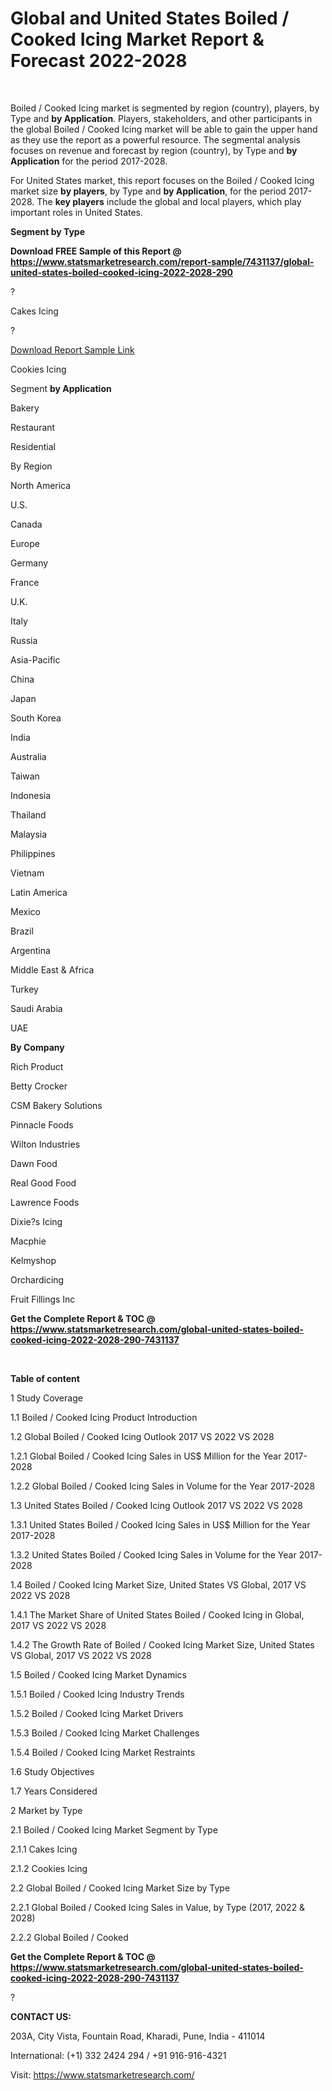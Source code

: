 <h1>Global and United States Boiled / Cooked Icing Market Report & Forecast 2022-2028</h1><br/><p>Boiled / Cooked Icing market is segmented by region (country), players, by Type and <strong>by Application</strong>. Players, stakeholders, and other participants in the global Boiled / Cooked Icing market will be able to gain the upper hand as they use the report as a powerful resource. The segmental analysis focuses on revenue and forecast by region (country), by Type and <strong>by Application</strong> for the period 2017-2028.</p>
 
 
 
 <p>For United States market, this report focuses on the Boiled / Cooked Icing market size <strong>by players</strong>, by Type and <strong>by Application</strong>, for the period 2017-2028. The <strong>key players</strong> include the global and local players, which play important roles in United States.</p>
 
 
 
 <p><strong>Segment by Type</strong></p>
 
 
 
 <div><b>Download FREE Sample of this Report @ <a href="https://www.statsmarketresearch.com/download-free-sample/7431137/global-united-states-boiled-cooked-icing-2022-2028-290">https://www.statsmarketresearch.com/report-sample/7431137/global-united-states-boiled-cooked-icing-2022-2028-290</a></b></div>
 
 
 
 <p>? </p>
 
 
 
 <p>Cakes Icing</p>
 
 
 
 <p>? </p>
 
 
 
 <p><a href="https://www.statsmarketresearch.com/download-free-sample/7431137/global-united-states-boiled-cooked-icing-2022-2028-290">Download Report Sample Link</a></p>
 
 
 
 <p>Cookies Icing</p>
 
 
 
 <p>Segment <strong>by Application</strong></p>
 
 
 
 <p>Bakery</p>
 
 
 
 <p>Restaurant</p>
 
 
 
 <p>Residential</p>
 
 
 
 <p>By Region</p>
 
 
 
 <p>North America</p>
 
 
 
 <p>U.S.</p>
 
 
 
 <p>Canada</p>
 
 
 
 <p>Europe</p>
 
 
 
 <p>Germany</p>
 
 
 
 <p>France</p>
 
 
 
 <p>U.K.</p>
 
 
 
 <p>Italy</p>
 
 
 
 <p>Russia</p>
 
 
 
 <p>Asia-Pacific</p>
 
 
 
 <p>China</p>
 
 
 
 <p>Japan</p>
 
 
 
 <p>South Korea</p>
 
 
 
 <p>India</p>
 
 
 
 <p>Australia</p>
 
 
 
 <p>Taiwan</p>
 
 
 
 <p>Indonesia</p>
 
 
 
 <p>Thailand</p>
 
 
 
 <p>Malaysia</p>
 
 
 
 <p>Philippines</p>
 
 
 
 <p>Vietnam</p>
 
 
 
 <p>Latin America</p>
 
 
 
 <p>Mexico</p>
 
 
 
 <p>Brazil</p>
 
 
 
 <p>Argentina</p>
 
 
 
 <p>Middle East & Africa</p>
 
 
 
 <p>Turkey</p>
 
 
 
 <p>Saudi Arabia</p>
 
 
 
 <p>UAE</p>
 
 
 
 <p><strong>By Company</strong></p>
 
 
 
 <p>Rich Product</p>
 
 
 
 <p>Betty Crocker</p>
 
 
 
 <p>CSM Bakery Solutions</p>
 
 
 
 <p>Pinnacle Foods</p>
 
 
 
 <p>Wilton Industries</p>
 
 
 
 <p>Dawn Food</p>
 
 
 
 <p>Real Good Food</p>
 
 
 
 <p>Lawrence Foods</p>
 
 
 
 <p>Dixie?s Icing</p>
 
 
 
 <p>Macphie</p>
 
 
 
 <p>Kelmyshop</p>
 
 
 
 <p>Orchardicing</p>
 
 
 
 <p>Fruit Fillings Inc</p>
 
 
 
 <div><b>Get the Complete Report & TOC @ <a href="https://www.statsmarketresearch.com/global-united-states-boiled-cooked-icing-2022-2028-290-7431137">https://www.statsmarketresearch.com/global-united-states-boiled-cooked-icing-2022-2028-290-7431137</a></b></div>
 
 
 
 <p><br />
 
 <b>Table of content</b></p>
 
 
 
 <p>1 Study Coverage<br />
 
 1.1 Boiled / Cooked Icing Product Introduction<br />
 
 1.2 Global Boiled / Cooked Icing Outlook 2017 VS 2022 VS 2028<br />
 
 1.2.1 Global Boiled / Cooked Icing Sales in US$ Million for the Year 2017-2028<br />
 
 1.2.2 Global Boiled / Cooked Icing Sales in Volume for the Year 2017-2028<br />
 
 1.3 United States Boiled / Cooked Icing Outlook 2017 VS 2022 VS 2028<br />
 
 1.3.1 United States Boiled / Cooked Icing Sales in US$ Million for the Year 2017-2028<br />
 
 1.3.2 United States Boiled / Cooked Icing Sales in Volume for the Year 2017-2028<br />
 
 1.4 Boiled / Cooked Icing Market Size, United States VS Global, 2017 VS 2022 VS 2028<br />
 
 1.4.1 The Market Share of United States Boiled / Cooked Icing in Global, 2017 VS 2022 VS 2028<br />
 
 1.4.2 The Growth Rate of Boiled / Cooked Icing Market Size, United States VS Global, 2017 VS 2022 VS 2028<br />
 
 1.5 Boiled / Cooked Icing Market Dynamics<br />
 
 1.5.1 Boiled / Cooked Icing Industry Trends<br />
 
 1.5.2 Boiled / Cooked Icing Market Drivers<br />
 
 1.5.3 Boiled / Cooked Icing Market Challenges<br />
 
 1.5.4 Boiled / Cooked Icing Market Restraints<br />
 
 1.6 Study Objectives<br />
 
 1.7 Years Considered<br />
 
 2 Market by Type<br />
 
 2.1 Boiled / Cooked Icing Market Segment by Type<br />
 
 2.1.1 Cakes Icing<br />
 
 2.1.2 Cookies Icing<br />
 
 2.2 Global Boiled / Cooked Icing Market Size by Type<br />
 
 2.2.1 Global Boiled / Cooked Icing Sales in Value, by Type (2017, 2022 & 2028)<br />
 
 2.2.2 Global Boiled / Cooked</p>
 
 
 
 <div><b>Get the Complete Report & TOC @ <a href="https://www.statsmarketresearch.com/global-united-states-boiled-cooked-icing-2022-2028-290-7431137">https://www.statsmarketresearch.com/global-united-states-boiled-cooked-icing-2022-2028-290-7431137</a></b></div>
 
 
 
 <p>? </p>
 
 
 
 <p><b>CONTACT US:</b><br />
 
 203A, City Vista, Fountain Road, Kharadi, Pune, India - 411014<br />
 
 International: (+1) 332 2424 294 / +91 916-916-4321<br />
 
 Visit: <a href="https://www.statsmarketresearch.com/">https://www.statsmarketresearch.com/</a></p>